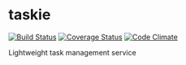 taskie
======

[![Build Status](https://travis-ci.org/Hauptstimme/taskie.png?branch=master)](https://travis-ci.org/Hauptstimme/taskie)
[![Coverage Status](https://coveralls.io/repos/Hauptstimme/taskie/badge.png)](https://coveralls.io/r/Hauptstimme/taskie)
[![Code Climate](https://codeclimate.com/github/Hauptstimme/taskie.png)](https://codeclimate.com/github/Hauptstimme/taskie)

Lightweight task management service
